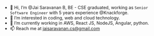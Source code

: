 - 👋 Hi, I’m @Jai Saravanan B, BE - CSE graduated, working as `Senior Software Engineer` with 5 years experience @Knackforge.
- 👀 I’m interested in coding, web and cloud technology.
- 🌱 I’m currently working in AWS, React JS, NodeJS, Angular, python.
- 📫 Reach me at jaisaravanan.cs@gmail.com
